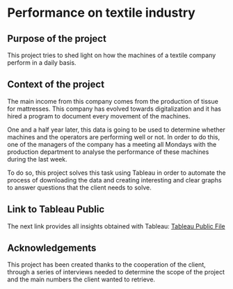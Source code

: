 # Performance on textile industry

## Purpose of the project

This project tries to shed light on how the machines of a textile company perform in a daily basis.

## Context of the project

The main income from this company comes from the production of tissue for mattresses. This company has evolved towards digitalization and it has hired a program to document every movement of the machines.

One and a half year later, this data is going to be used to determine whether machines and the operators are performing well or not. In order to do this, one of the managers of the company has a meeting all Mondays with the production department to analyse the performance of these machines during the last week. 

To do so, this project solves this task using Tableau in order to automate the process of downloading the data and creating interesting and clear graphs to answer questions that the client needs to solve. 

## Link to Tableau Public

The next link provides all insights obtained with Tableau: [Tableau Public File](https://public.tableau.com/app/profile/jorge8134/viz/Bobinas/Paros-TiempoxMotivo)

## Acknowledgements

This project has been created thanks to the cooperation of the client, through a series of interviews needed to determine the scope of the project and the main numbers the client wanted to retrieve.
